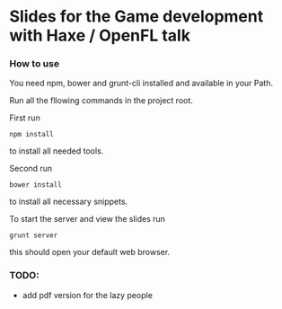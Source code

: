 # Slides for the Game development with Haxe / OpenFL talk

### How to use

You need npm, bower and grunt-cli installed and available in your Path.   

Run all the fllowing commands in the project root.

First run  
~~~   
npm install   
~~~~  
to install all needed tools.

Second run  
~~~  
bower install
~~~   
to install all necessary snippets.

To start the server and view the slides run
~~~ 
grunt server
~~~
this should open your default web browser.

### TODO:

* add pdf version for the lazy people
